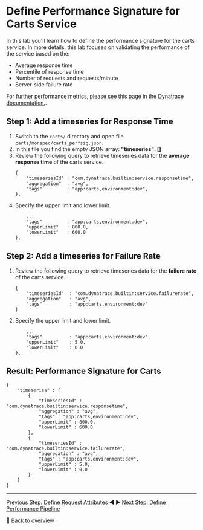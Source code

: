 # Define Performance Signature for Carts Service

In this lab you'll learn how to define the performance signature for the carts service. In more details, this lab focuses on validating the performance of the service based on the:
* Average response time
* Percentile of response time
* Number of requests and requests/minute
* Server-side failure rate 

For further performance metrics, [please see this page in the Dynatrace documentation.](https://www.dynatrace.com/support/help/shortlink/api-metrics).

## Step 1: Add a timeseries for Response Time
1. Switch to the `carts/` directory and open file `carts/monspec/carts_perfsig.json`.
1. In this file you find the empty JSON array: **"timeseries": []**
1. Review the following query to retrieve timeseries data for the **average response time** of the carts service. 
    ```
    {
        "timeseriesId" : "com.dynatrace.builtin:service.responsetime",
        "aggregation"  : "avg",
        "tags"         : "app:carts,environment:dev",
    },
    ```
1. Specify the upper limit and lower limit.
    ```
        ...
        "tags"         : "app:carts,environment:dev",
        "upperLimit"   : 800.0,
        "lowerLimit"   : 600.0
    },
    ```
<!-- 
1. Add the following query to retrieve timeseries data for the **percentile of response time** of the carts service. 
    ```
    {
        "timeseriesId"  : "com.dynatrace.builtin:service.responsetime",
        "aggregation"   : "percentile",
        "tags"          : "app:carts,environment:dev"
    },
    ```
1. Specify the upper limit.
    ```
        ...
        "tags"         : "app:carts,environment:dev",
        "upperLimit"   : 800.0,
        "lowerLimit"   : 600.0
    },
    ```
1. After these steps, the **timeseries** array should look as follows: 
    ```
    "timeseries" : [
        {
            "timeseriesId"  : "com.dynatrace.builtin:service.responsetime",
            "aggregation"   : "avg",
            "tags"          : "app:carts,environment:dev",
            "upperLimit"    : 800.0,
            "lowerLimit"    : 600.0
        },
        {
            "timeseriesId"  : "com.dynatrace.builtin:service.responsetime",
            "aggregation"   : "percentile",
            "tags"          : "app:carts,environment:dev",
            "upperLimit"    : 3000.0,
            "lowerLimit"    : 2800.0
        },
    ]
    ```
<!-- 
## Step 2: Add a timeseries for Requests
1. Add the following query to retrieve timeseries data for the **number of requests** of the carts service. 
    ```
    {
        "timeseriesId" : "com.dynatrace.builtin:service.requests",
        "aggregation"  : "count",
        "tags"         : "app:carts,environment:dev",
    },
    ```
1. Specify the lower limit (number of requests).
    ```
        ...
        "tags"          : "app:carts,environment:dev",
        "lowerLimit"    : 1
    },
    ```

## Step 3: Add a timeseries for Requests per Minute
1. Add the following query to retrieve timeseries data for the **requests per minute** of the carts service. 
    ```
    {
        "timeseriesId"  : "com.dynatrace.builtin:service.requestspermin",
        "aggregation"   : "count",
        "tags"          : "app:carts,environment:dev"
    }
    ```
1. Specify the lower limit.
    ```
        ...
        "tags"          : "app:carts,environment:dev",
        "lowerLimit"    : 1
    },
    ```
-->
## Step 2: Add a timeseries for Failure Rate
1. Review the following query to retrieve timeseries data for the **failure rate** of the carts service. 
    ```
    {
        "timeseriesId"  : "com.dynatrace.builtin:service.failurerate",
        "aggregation"   : "avg",
        "tags"          : "app:carts,environment:dev"
    }
    ```
1. Specify the upper limit and lower limit.
    ```
        ...
        "tags"          : "app:carts,environment:dev",
        "upperLimit"    : 5.0,
        "lowerLimit"    : 0.0
    },
    ```
<!--
## Step 3: Save changes and push to repository
1. Save the file. 
1. Commit/Push the changes to your GitHub Repository *carts*.
-->
## Result: Performance Signature for Carts
```
{
    "timeseries" : [
        {
            "timeseriesId" : "com.dynatrace.builtin:service.responsetime",
            "aggregation" : "avg",
            "tags" : "app:carts,environment:dev",
            "upperLimit" : 800.0,
            "lowerLimit" : 600.0
        },
        {
            "timeseriesId" : "com.dynatrace.builtin:service.failurerate",
            "aggregation" : "avg",
            "tags" : "app:carts,environment:dev",
            "upperLimit" : 5.0,
            "lowerLimit" : 0.0
        }
    ]
}
```

---

[Previous Step: Define Request Attributes](../02_Define_Request_Attributes) :arrow_backward: :arrow_forward: [Next Step: Define Performance Pipeline](../04_Define_Performance_Pipeline)

:arrow_up_small: [Back to overview](../)
